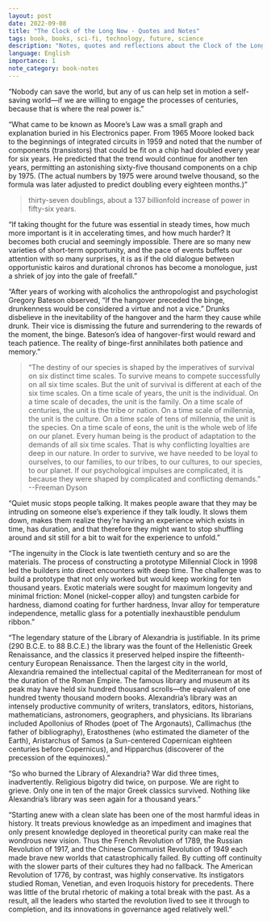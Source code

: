 ```yaml
---
layout: post
date: 2022-09-08
title: "The Clock of the Long Now - Quotes and Notes"
tags: book, books, sci-fi, technology, future, science
description: "Notes, quotes and reflections about the Clock of the Long Now book."
language: English
importance: 1
note_category: book-notes
---
```


“Nobody can save the world, but any of us can help set in motion a self-saving world—if we are willing to engage the processes of centuries, because that is where the real power is.”

“What came to be known as Moore’s Law was a small graph and explanation buried in his Electronics paper. From 1965 Moore looked back to the beginnings of integrated circuits in 1959 and noted that the number of components (transistors) that could be fit on a chip had doubled every year for six years. He predicted that the trend would continue for another ten years, permitting an astonishing sixty-five thousand components on a chip by 1975. (The actual numbers by 1975 were around twelve thousand, so the formula was later adjusted to predict doubling every eighteen months.)”

> thirty-seven doublings, about a 137 billionfold increase of power in fifty-six years.

“If taking thought for the future was essential in steady times, how much more important is it in accelerating times, and how much harder? It becomes both crucial and seemingly impossible. There are so many new varieties of short-term opportunity, and the pace of events buffets our attention with so many surprises, it is as if the old dialogue between opportunistic kairos and durational chronos has become a monologue, just a shriek of joy into the gale of freefall.”

“After years of working with alcoholics the anthropologist and psychologist Gregory Bateson observed, “If the hangover preceded the binge, drunkenness would be considered a virtue and not a vice.” Drunks disbelieve in the inevitability of the hangover and the harm they cause while drunk. Their vice is dismissing the future and surrendering to the rewards of the moment, the binge. Bateson’s idea of hangover-first would reward and teach patience. The reality of binge-first annihilates both patience and memory.”

> “The destiny of our species is shaped by the imperatives of survival on six distinct time scales. To survive means to compete successfully on all six time scales. But the unit of survival is different at each of the six time scales. On a time scale of years, the unit is the individual. On a time scale of decades, the unit is the family. On a time scale of centuries, the unit is the tribe or nation. On a time scale of millennia, the unit is the culture. On a time scale of tens of millennia, the unit is the species. On a time scale of eons, the unit is the whole web of life on our planet. Every human being is the product of adaptation to the demands of all six time scales. That is why conflicting loyalties are deep in our nature. In order to survive, we have needed to be loyal to ourselves, to our families, to our tribes, to our cultures, to our species, to our planet. If our psychological impulses are complicated, it is because they were shaped by complicated and conflicting demands.” --Freeman Dyson

“Quiet music stops people talking. It makes people aware that they may be intruding on someone else’s experience if they talk loudly. It slows them down, makes them realize they’re having an experience which exists in time, has duration, and that therefore they might want to stop shuffling around and sit still for a bit to wait for the experience to unfold.”

“The ingenuity in the Clock is late twentieth century and so are the materials. The process of constructing a prototype Millennial Clock in 1998 led the builders into direct encounters with deep time. The challenge was to build a prototype that not only worked but would keep working for ten thousand years. Exotic materials were sought for maximum longevity and minimal friction: Monel (nickel-copper alloy) and tungsten carbide for hardness, diamond coating for further hardness, Invar alloy for temperature independence, metallic glass for a potentially inexhaustible pendulum ribbon.”

“The legendary stature of the Library of Alexandria is justifiable. In its prime (290 B.C.E. to 88 B.C.E.) the library was the fount of the Hellenistic Greek Renaissance, and the classics it preserved helped inspire the fifteenth-century European Renaissance. Then the largest city in the world, Alexandria remained the intellectual capital of the Mediterranean for most of the duration of the Roman Empire. The famous library and museum at its peak may have held six hundred thousand scrolls—the equivalent of one hundred twenty thousand modern books. Alexandria’s library was an intensely productive community of writers, translators, editors, historians, mathematicians, astronomers, geographers, and physicians. Its librarians included Apollonius of Rhodes (poet of The Argonauts), Callimachus (the father of bibliography), Eratosthenes (who estimated the diameter of the Earth), Aristarchus of Samos (a Sun-centered Copernican eighteen centuries before Copernicus), and Hipparchus (discoverer of the precession of the equinoxes).”

“So who burned the Library of Alexandria? War did three times, inadvertently. Religious bigotry did twice, on purpose. We are right to grieve. Only one in ten of the major Greek classics survived. Nothing like Alexandria’s library was seen again for a thousand years.”

“Starting anew with a clean slate has been one of the most harmful ideas in history. It treats previous knowledge as an impediment and imagines that only present knowledge deployed in theoretical purity can make real the wondrous new vision. Thus the French Revolution of 1789, the Russian Revolution of 1917, and the Chinese Communist Revolution of 1949 each made brave new worlds that catastrophically failed. By cutting off continuity with the slower parts of their cultures they had no fallback. The American Revolution of 1776, by contrast, was highly conservative. Its instigators studied Roman, Venetian, and even Iroquois history for precedents. There was little of the brutal rhetoric of making a total break with the past. As a result, all the leaders who started the revolution lived to see it through to completion, and its innovations in governance aged relatively well.”

